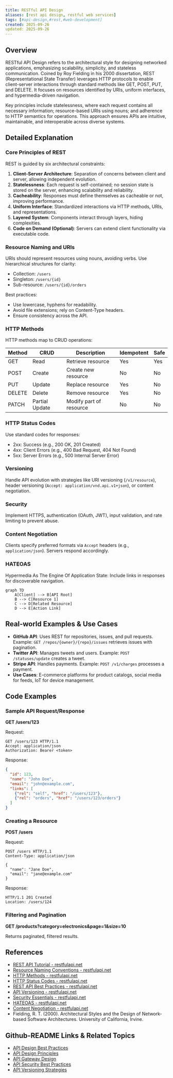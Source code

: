 ```yaml
---
title: RESTful API Design
aliases: [rest api design, restful web services]
tags: [#api-design,#rest,#web-development]
created: 2025-09-26
updated: 2025-09-26
---
```


## Overview

RESTful API Design refers to the architectural style for designing networked applications, emphasizing scalability, simplicity, and stateless communication. Coined by Roy Fielding in his 2000 dissertation, REST (Representational State Transfer) leverages HTTP protocols to enable client-server interactions through standard methods like GET, POST, PUT, and DELETE. It focuses on resources identified by URIs, uniform interfaces, and hypermedia-driven navigation.

Key principles include statelessness, where each request contains all necessary information; resource-based URIs using nouns; and adherence to HTTP semantics for operations. This approach ensures APIs are intuitive, maintainable, and interoperable across diverse systems.

## Detailed Explanation

### Core Principles of REST

REST is guided by six architectural constraints:

1. **Client-Server Architecture**: Separation of concerns between client and server, allowing independent evolution.
2. **Statelessness**: Each request is self-contained; no session state is stored on the server, enhancing scalability and reliability.
3. **Cacheability**: Responses must define themselves as cacheable or not, improving performance.
4. **Uniform Interface**: Standardized interactions via HTTP methods, URIs, and representations.
5. **Layered System**: Components interact through layers, hiding complexities.
6. **Code on Demand (Optional)**: Servers can extend client functionality via executable code.

### Resource Naming and URIs

URIs should represent resources using nouns, avoiding verbs. Use hierarchical structures for clarity:

- Collection: `/users`
- Singleton: `/users/{id}`
- Sub-resource: `/users/{id}/orders`

Best practices:
- Use lowercase, hyphens for readability.
- Avoid file extensions; rely on Content-Type headers.
- Ensure consistency across the API.

### HTTP Methods

HTTP methods map to CRUD operations:

| Method | CRUD | Description | Idempotent | Safe |
|--------|------|-------------|------------|------|
| GET    | Read | Retrieve resource | Yes | Yes |
| POST   | Create | Create new resource | No | No |
| PUT    | Update | Replace resource | Yes | No |
| DELETE | Delete | Remove resource | Yes | No |
| PATCH  | Partial Update | Modify part of resource | No | No |

### HTTP Status Codes

Use standard codes for responses:

- 2xx: Success (e.g., 200 OK, 201 Created)
- 4xx: Client Errors (e.g., 400 Bad Request, 404 Not Found)
- 5xx: Server Errors (e.g., 500 Internal Server Error)

### Versioning

Handle API evolution with strategies like URI versioning (`/v1/resource`), header versioning (`Accept: application/vnd.api.v1+json`), or content negotiation.

### Security

Implement HTTPS, authentication (OAuth, JWT), input validation, and rate limiting to prevent abuse.

### Content Negotiation

Clients specify preferred formats via `Accept` headers (e.g., `application/json`). Servers respond accordingly.

### HATEOAS

Hypermedia As The Engine Of Application State: Include links in responses for discoverable navigation.

```mermaid
graph TD
    A[Client] --> B[API Root]
    B --> C[Resource 1]
    C --> D[Related Resource]
    D --> E[Action Link]
```

## Real-world Examples & Use Cases

- **GitHub API**: Uses REST for repositories, issues, and pull requests. Example: `GET /repos/{owner}/{repo}/issues` retrieves issues with pagination.
- **Twitter API**: Manages tweets and users. Example: `POST /statuses/update` creates a tweet.
- **Stripe API**: Handles payments. Example: `POST /v1/charges` processes a payment.
- **Use Cases**: E-commerce platforms for product catalogs, social media for feeds, IoT for device management.

## Code Examples

### Sample API Request/Response

**GET /users/123**

Request:
```
GET /users/123 HTTP/1.1
Accept: application/json
Authorization: Bearer <token>
```

Response:
```json
{
  "id": 123,
  "name": "John Doe",
  "email": "john@example.com",
  "links": [
    {"rel": "self", "href": "/users/123"},
    {"rel": "orders", "href": "/users/123/orders"}
  ]
}
```

### Creating a Resource

**POST /users**

Request:
```
POST /users HTTP/1.1
Content-Type: application/json

{
  "name": "Jane Doe",
  "email": "jane@example.com"
}
```

Response:
```
HTTP/1.1 201 Created
Location: /users/124
```

### Filtering and Pagination

**GET /products?category=electronics&page=1&size=10**

Returns paginated, filtered results.

## References

- [REST API Tutorial - restfulapi.net](https://restfulapi.net/)
- [Resource Naming Conventions - restfulapi.net](https://restfulapi.net/resource-naming/)
- [HTTP Methods - restfulapi.net](https://restfulapi.net/http-methods/)
- [HTTP Status Codes - restfulapi.net](https://restfulapi.net/http-status-codes/)
- [REST API Best Practices - restfulapi.net](https://restfulapi.net/rest-api-best-practices/)
- [API Versioning - restfulapi.net](https://restfulapi.net/versioning/)
- [Security Essentials - restfulapi.net](https://restfulapi.net/security/)
- [HATEOAS - restfulapi.net](https://restfulapi.net/hateoas/)
- [Content Negotiation - restfulapi.net](https://restfulapi.net/content-negotiation/)
- Fielding, R. T. (2000). Architectural Styles and the Design of Network-based Software Architectures. University of California, Irvine.

## Github-README Links & Related Topics

- [API Design Best Practices](../api-design-best-practices/)
- [API Design Principles](../api-design-principles/)
- [API Gateway Design](../api-gateway-design/)
- [API Security Best Practices](../api-security-best-practices/)
- [API Versioning Strategies](../api-versioning-strategies/)